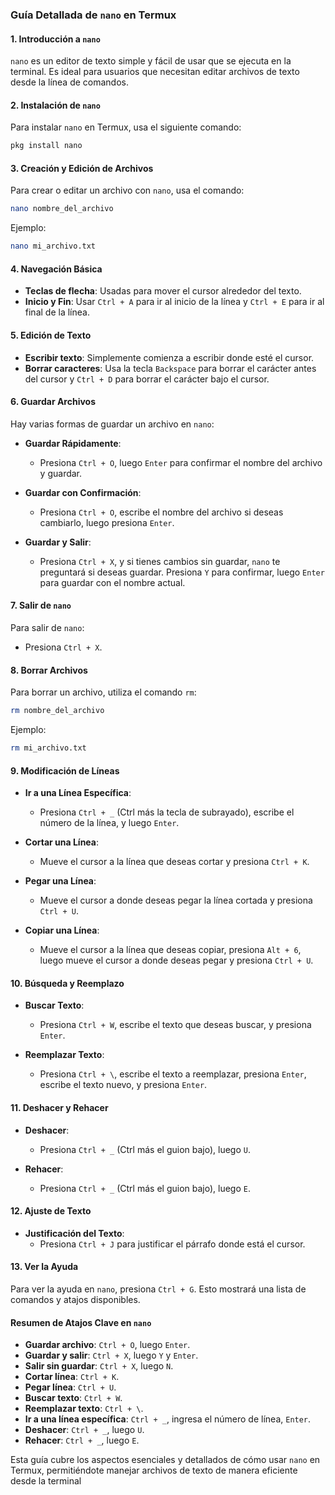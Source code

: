 ### Guía Detallada de `nano` en Termux

#### **1. Introducción a `nano`**

`nano` es un editor de texto simple y fácil de usar que se ejecuta en la terminal. Es ideal para usuarios que necesitan editar archivos de texto desde la línea de comandos.

#### **2. Instalación de `nano`**

Para instalar `nano` en Termux, usa el siguiente comando:
```sh
pkg install nano
```

#### **3. Creación y Edición de Archivos**

Para crear o editar un archivo con `nano`, usa el comando:
```sh
nano nombre_del_archivo
```
Ejemplo:
```sh
nano mi_archivo.txt
```

#### **4. Navegación Básica**

- **Teclas de flecha**: Usadas para mover el cursor alrededor del texto.
- **Inicio y Fin**: Usar `Ctrl + A` para ir al inicio de la línea y `Ctrl + E` para ir al final de la línea.

#### **5. Edición de Texto**

- **Escribir texto**: Simplemente comienza a escribir donde esté el cursor.
- **Borrar caracteres**: Usa la tecla `Backspace` para borrar el carácter antes del cursor y `Ctrl + D` para borrar el carácter bajo el cursor.

#### **6. Guardar Archivos**

Hay varias formas de guardar un archivo en `nano`:

- **Guardar Rápidamente**:
  - Presiona `Ctrl + O`, luego `Enter` para confirmar el nombre del archivo y guardar.
  
- **Guardar con Confirmación**:
  - Presiona `Ctrl + O`, escribe el nombre del archivo si deseas cambiarlo, luego presiona `Enter`.
  
- **Guardar y Salir**:
  - Presiona `Ctrl + X`, y si tienes cambios sin guardar, `nano` te preguntará si deseas guardar. Presiona `Y` para confirmar, luego `Enter` para guardar con el nombre actual.

#### **7. Salir de `nano`**

Para salir de `nano`:
- Presiona `Ctrl + X`.

#### **8. Borrar Archivos**

Para borrar un archivo, utiliza el comando `rm`:
```sh
rm nombre_del_archivo
```
Ejemplo:
```sh
rm mi_archivo.txt
```

#### **9. Modificación de Líneas**

- **Ir a una Línea Específica**:
  - Presiona `Ctrl + _` (Ctrl más la tecla de subrayado), escribe el número de la línea, y luego `Enter`.

- **Cortar una Línea**:
  - Mueve el cursor a la línea que deseas cortar y presiona `Ctrl + K`.

- **Pegar una Línea**:
  - Mueve el cursor a donde deseas pegar la línea cortada y presiona `Ctrl + U`.

- **Copiar una Línea**:
  - Mueve el cursor a la línea que deseas copiar, presiona `Alt + 6`, luego mueve el cursor a donde deseas pegar y presiona `Ctrl + U`.

#### **10. Búsqueda y Reemplazo**

- **Buscar Texto**:
  - Presiona `Ctrl + W`, escribe el texto que deseas buscar, y presiona `Enter`.

- **Reemplazar Texto**:
  - Presiona `Ctrl + \`, escribe el texto a reemplazar, presiona `Enter`, escribe el texto nuevo, y presiona `Enter`.

#### **11. Deshacer y Rehacer**

- **Deshacer**:
  - Presiona `Ctrl + _` (Ctrl más el guion bajo), luego `U`.

- **Rehacer**:
  - Presiona `Ctrl + _` (Ctrl más el guion bajo), luego `E`.

#### **12. Ajuste de Texto**

- **Justificación del Texto**:
  - Presiona `Ctrl + J` para justificar el párrafo donde está el cursor.

#### **13. Ver la Ayuda**

Para ver la ayuda en `nano`, presiona `Ctrl + G`. Esto mostrará una lista de comandos y atajos disponibles.

#### **Resumen de Atajos Clave en `nano`**

- **Guardar archivo**: `Ctrl + O`, luego `Enter`.
- **Guardar y salir**: `Ctrl + X`, luego `Y` y `Enter`.
- **Salir sin guardar**: `Ctrl + X`, luego `N`.
- **Cortar línea**: `Ctrl + K`.
- **Pegar línea**: `Ctrl + U`.
- **Buscar texto**: `Ctrl + W`.
- **Reemplazar texto**: `Ctrl + \`.
- **Ir a una línea específica**: `Ctrl + _`, ingresa el número de línea, `Enter`.
- **Deshacer**: `Ctrl + _`, luego `U`.
- **Rehacer**: `Ctrl + _`, luego `E`.

Esta guía cubre los aspectos esenciales y detallados de cómo usar `nano` en Termux, permitiéndote manejar archivos de texto de manera eficiente desde la terminal
